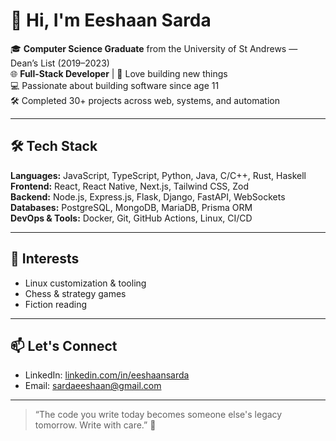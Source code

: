 # 👋 Hi, I'm Eeshaan Sarda

🎓 **Computer Science Graduate** from the University of St Andrews — Dean’s List (2019–2023)  
🌐 **Full-Stack Developer** | 🚀 Love building new things  
💻 Passionate about building software since age 11  
🛠️ Completed 30+ projects across web, systems, and automation  

---

## 🛠️ Tech Stack

**Languages:** JavaScript, TypeScript, Python, Java, C/C++, Rust, Haskell  
**Frontend:** React, React Native, Next.js, Tailwind CSS, Zod  
**Backend:** Node.js, Express.js, Flask, Django, FastAPI, WebSockets  
**Databases:** PostgreSQL, MongoDB, MariaDB, Prisma ORM  
**DevOps & Tools:** Docker, Git, GitHub Actions, Linux, CI/CD  

---

## 🧠 Interests

- Linux customization & tooling  
- Chess & strategy games  
- Fiction reading  

---

## 📫 Let's Connect

- LinkedIn: [linkedin.com/in/eeshaansarda](https://linkedin.com/in/eeshaansarda)  
- Email: sardaeeshaan@gmail.com  

---

> “The code you write today becomes someone else's legacy tomorrow. Write with care.” 🧾



<!--
**eeshaansarda/eeshaansarda** is a ✨ _special_ ✨ repository because its `README.md` (this file) appears on your GitHub profile.

Here are some ideas to get you started:

- 🔭 I’m currently working on ...
- 🌱 I’m currently learning ...
- 👯 I’m looking to collaborate on ...
- 🤔 I’m looking for help with ...
- 💬 Ask me about ...
- 📫 How to reach me: ...
- 😄 Pronouns: ...
- ⚡ Fun fact: ...
-->
